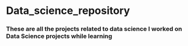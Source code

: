 # Data_science_repository
### These are all the projects related to data science I worked on Data Science projects while learning
